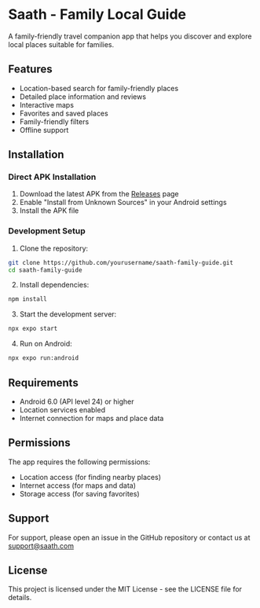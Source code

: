 # Saath - Family Local Guide

A family-friendly travel companion app that helps you discover and explore local places suitable for families.

## Features

- Location-based search for family-friendly places
- Detailed place information and reviews
- Interactive maps
- Favorites and saved places
- Family-friendly filters
- Offline support

## Installation

### Direct APK Installation

1. Download the latest APK from the [Releases](https://github.com/yourusername/saath-family-guide/releases) page
2. Enable "Install from Unknown Sources" in your Android settings
3. Install the APK file

### Development Setup

1. Clone the repository:
```bash
git clone https://github.com/yourusername/saath-family-guide.git
cd saath-family-guide
```

2. Install dependencies:
```bash
npm install
```

3. Start the development server:
```bash
npx expo start
```

4. Run on Android:
```bash
npx expo run:android
```

## Requirements

- Android 6.0 (API level 24) or higher
- Location services enabled
- Internet connection for maps and place data

## Permissions

The app requires the following permissions:
- Location access (for finding nearby places)
- Internet access (for maps and data)
- Storage access (for saving favorites)

## Support

For support, please open an issue in the GitHub repository or contact us at support@saath.com

## License

This project is licensed under the MIT License - see the LICENSE file for details.
